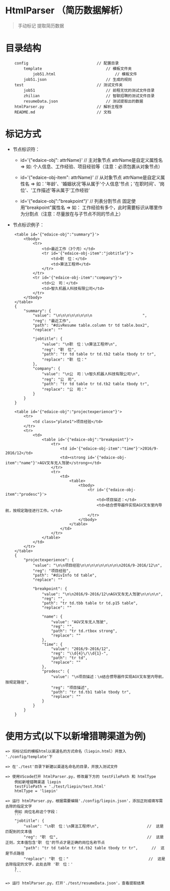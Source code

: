 # HtmlParser （简历数据解析）
> 手动标记 提取简历数据

# 目录结构
```
    config                              // 配置目录
        template                            // 模板文件夹
            job51.html                          // 模板文件
        job51.json                          // 生成的规则
    test                                // 测试文件夹
        job51                               // 前程无忧的测试文件目录
        zhilian                             // 智联招聘的测试文件目录
        resumeData.json                     // 测试提取出的数据
    htmlParser.py                       // 解析主程序
    README.md                           // 文档
```

# 标记方式

* 节点标识符：

    * id='{"edaice-obj": attrName}'       // 主对象节点 attrName是自定义属性名 
    => 如: 个人信息、工作经验、项目经验等（注意：必须包裹从对象节点）

    * id='{"edaice-obj-item": attrName}' // 从对象节点 attrName是自定义属性名 
    => 如：'年龄'、'婚姻状况'等从属于'个人信息'节点；'在职时间'、'岗位'、'工作描述'等从属于'工作经验'

    * id='{"edaice-obj":"breakpoint"}'    // 列表分割节点 固定使用"breakpoint"属性名 
    => 如： 工作经验有多个，此时需要标识从哪里作为分割点（注意：尽量放在与子节点不同的节点上） 

* 节点标识例子：
```
    <table id='{"edaice-obj":"summary"}'>
        <tbody>
            <tr>
                <td>最近工作（3个月）</td>
                <tr id='{"edaice-obj-item":"jobtitle"}'>
                    <td>职　位：</td>
                    <td>算法工程师</td>
                </tr>
            </tr>
            <tr id='{"edaice-obj-item":"company"}'>
                <td>公　司：</td>
                <td>智久机器人科技有限公司</td>
            </tr>
        </tbody>
    </table>
    {
        "summary": {
            "value": "\n\n\n\n\n\n\n\n                      ",
            "reg": "最近工作",
            "path": "#divResume table.column tr td table.box2",
            "replace": ""

            "jobtitle": {
                "value": "\n职　位：\n算法工程师\n",
                "reg": "职　位",
                "path": "tr td table tr td.tb2 table tbody tr tr",
                "replace": "职　位："
            },
            "company": {
                "value": "\n公　司：\n智久机器人科技有限公司\n",
                "reg": "公　司",
                "path": "tr td table tr td.tb2 table tbody tr",
                "replace": "公　司："
            }
        }
    }
```
```
    <table id='{"edaice-obj":"projectexperience"}'>
        <tr>
            <td class="plate1">项目经验</td>
        </tr>
        <tr>
            <td>
                <table id='{"edaice-obj":"breakpoint"}'>
                    <tr>
                        <td id='{"edaice-obj-item":"time"}'>2016/9-2016/12</td>
                        <td><strong id='{"edaice-obj-item":"name"}'>AGV叉车无人驾驶</strong></td>
                    </tr>
                    <tr>
                        <td>
                            <table>
                                <tbody>
                                    <tr id='{"edaice-obj-item":"prodesc"}'>
                                        <td>项目描述：</td>
                                        <td>结合惯导器件实现AGV叉车室内导航，按规定路径进行工作。</td>
                                    </tr>
                                </tbody>
                            </table>
                        </td>
                    </tr>
                </table>
            </td>
        </tr>
    </table>
    {
        "projectexperience": {
            "value": "\n\n项目经验\n\n\n\n\n\n\n\n\n2016/9-2016/12\n",
            "reg": "项目经验",
            "path": "#divInfo td table",
            "replace": ""

            "breakpoint": {
                "value": "\n\n2016/9-2016/12\nAGV叉车无人驾驶\n\n\n\n",
                "reg": "",
                "path": "tr td.tbb table tr td.p15 table",
                "replace": ""

                "name": {
                    "value": "AGV叉车无人驾驶",
                    "reg": "",
                    "path": "tr td.rtbox strong",
                    "replace": ""
                },
                "time": {
                    "value": "2016/9-2016/12",
                    "reg": "\\d{4}\/\\d{1}-",
                    "path": "tr td",
                    "replace": ""
                },
                "prodesc": {
                    "value": "\n项目描述：\n结合惯导器件实现AGV叉车室内导航，按规定路径",
                    "reg": "项目描述",
                    "path": "tr td.tb1 table tbody tr",
                    "replace": ""
                }
            }
        }
    }
```

# 使用方式(以下以新增猎聘渠道为例)
    => 将标记后的模板html以渠道名的方式命名（liepin.html）并放入 './config/template'下

    => 在'./test'目录下新建以渠道名命名的目录，并放入测试文件

    => 使用VScode打开 htmlParser.py，修改最下方的 testFilePath 和 htmlType
        例如新增猎聘渠道 liepin
        testFilePath = './test/liepin/test.html'
        htmlType = 'liepin'

    => 运行 htmlParser.py，根据需要编辑'./config/liepin.json'，添加正则或填写需去除的指定文字
        例如 岗位名称这个字段：
        ```
        "jobtitle": {
            "value": "\n职　位：\n算法工程师\n",                     //  这是匹配到的文本值
            "reg": "职　位",                                       //  这是正则，文本值包含'职　位'的节点才是正确的岗位名称节点
            "path": "tr td table tr td.tb2 table tbody tr tr",      //  这是节点路径
            "replace": "职　位："                                   //  这是去除指定的文字，此处去除 '职　位：'
        }
        ```

    => 运行 htmlParser.py，打开'./test/resumeData.json'，查看提取结果